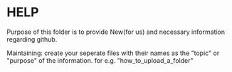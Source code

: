 HELP
====
Purpose of this folder is to provide 
  New(for us) and necessary information regarding github.
  


Maintaining:
create your seperate files with their names as the "topic" or "purpose" of the information.
for e.g. "how_to_upload_a_folder"
